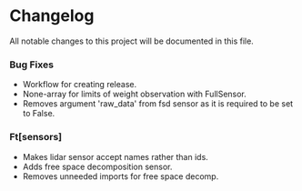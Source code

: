# Changelog

All notable changes to this project will be documented in this file.


### Bug Fixes

- Workflow for creating release.
- None-array for limits of weight observation with FullSensor.
- Removes argument 'raw_data' from fsd sensor as it is required to be set to False.

### Ft[sensors]

- Makes lidar sensor accept names rather than ids.
- Adds free space decomposition sensor.
- Removes unneeded imports for free space decomp.

<!-- generated by git-cliff -->
